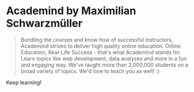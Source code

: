 
# Academind by Maximilian Schwarzmüller

> Bundling the courses and know how of successful instructors, Academind strives to deliver high quality online education. 
> Online Education, Real-Life Success - that's what Academind stands for. Learn topics like web development, data analyses and more in a fun and engaging way.
> We've taught more than 2,000,000 students on a broad variety of topics. We'd love to teach you as well! :)

Keep learning!
